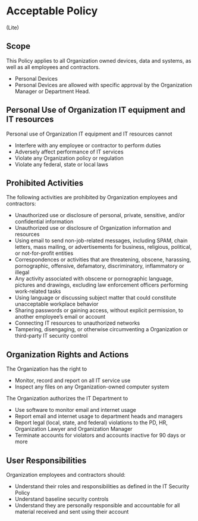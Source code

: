 # Acceptable Policy
(Lite)
## Scope
This Policy applies to all Organization owned devices, data and systems, as well as all employees and contractors.
* Personal Devices
* Personal Devices are allowed with specific approval by the Organization Manager or Department Head.
## Personal Use of Organization IT equipment and IT resources
Personal use of Organization IT equipment and IT resources cannot
* Interfere with any employee or contractor to perform duties
* Adversely affect performance of IT services
* Violate any Organization policy or regulation
* Violate any federal, state or local laws
## Prohibited Activities
The following activities are prohibited by Organization employees and contractors:
* Unauthorized use or disclosure of personal, private, sensitive, and/or confidential information
* Unauthorized use or disclosure of Organization information and resources
* Using email to send non-job-related messages, including SPAM, chain letters, mass mailing, or
advertisements for business, religious, political, or not-for-profit entities
* Correspondences or activities that are threatening, obscene, harassing, pornographic, offensive,
defamatory, discriminatory, inflammatory or illegal
* Any activity associated with obscene or pornographic language, pictures and drawings,
excluding law enforcement officers performing work-related tasks
* Using language or discussing subject matter that could constitute unacceptable workplace
behavior
* Sharing passwords or gaining access, without explicit permission, to another employee’s email
or account
* Connecting IT resources to unauthorized networks
* Tampering, disengaging, or otherwise circumventing a Organization or third-party IT security control
## Organization Rights and Actions
The Organization has the right to
* Monitor, record and report on all IT service use
* Inspect any files on any Organization-owned computer system

The Organization authorizes the IT Department to
* Use software to monitor email and internet usage
* Report email and internet usage to department heads and managers
* Report legal (local, state, and federal) violations to the PD, HR, Organization Lawyer and Organization Manager
* Terminate accounts for violators and accounts inactive for 90 days or more
## User Responsibilities
Organization employees and contractors should:
* Understand their roles and responsibilities as defined in the IT Security Policy
* Understand baseline security controls
* Understand they are personally responsible and accountable for all material received and sent
using their account